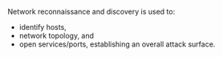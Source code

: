 Network reconnaissance and discovery is used to: 
- identify hosts, 
- network topology, and 
- open services/ports, establishing an overall attack surface.